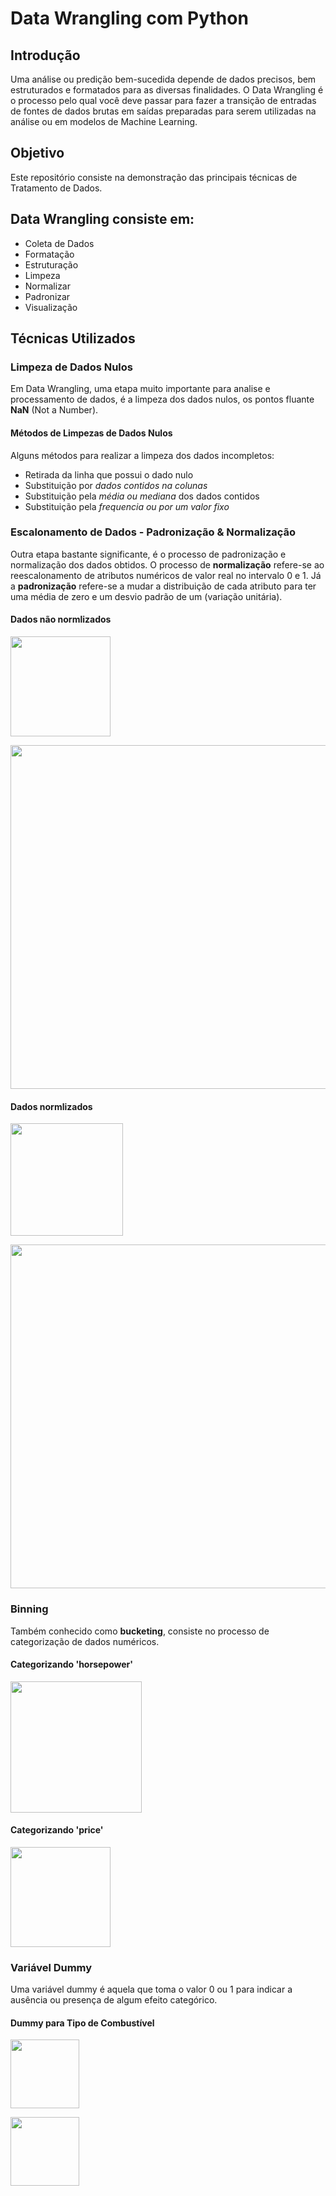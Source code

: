 # Data Wrangling com Python

## Introdução
Uma análise ou predição bem-sucedida depende de dados precisos, bem estruturados e formatados para as diversas finalidades. O Data Wrangling é o processo pelo qual você deve passar para fazer a transição de entradas de fontes de dados brutas em saídas preparadas para serem utilizadas na análise ou em modelos de Machine Learning.

## Objetivo
Este repositório consiste na demonstração das principais técnicas de Tratamento de Dados.

## Data Wrangling consiste em:
- Coleta de Dados
- Formatação
- Estruturação
- Limpeza
- Normalizar
- Padronizar
- Visualização

## Técnicas Utilizados
### Limpeza de Dados Nulos
Em Data Wrangling, uma etapa muito importante para analise e processamento de dados, é a limpeza dos dados nulos, os pontos fluante **NaN** (Not a Number).

#### Métodos de Limpezas de Dados Nulos
Alguns métodos para realizar a limpeza dos dados incompletos:
- Retirada da linha que possui o dado nulo
- Substituição por *dados contidos na colunas*
- Substituição pela *média ou mediana* dos dados contidos
- Substituição pela *frequencia ou por um valor fixo*

### Escalonamento de Dados - Padronização & Normalização
Outra etapa bastante significante, é o processo de padronização e normalização dos dados obtidos. O processo de **normalização** refere-se ao reescalonamento de atributos numéricos de valor real no intervalo 0 e 1. Já a **padronização** refere-se a mudar a distribuição de cada atributo para ter uma média de zero e um desvio padrão de um (variação unitária).

#### Dados não normlizados

<p>
  <img src="https://i.ibb.co/pvC20HK/data.png" width="160">
</p>

<p>
  <img src="https://i.ibb.co/6PV4Twb/plot-data.png" width="550">
</p>

#### Dados normlizados

<p>
  <img src="https://i.ibb.co/23QBDGF/normalizer-data.png" width="180">
</p>

<p>
  <img src="https://i.ibb.co/YQFrdJ0/plot-normalizer.png" width="550">
</p>

### Binning
Também conhecido como **bucketing**, consiste no processo de categorização de dados numéricos.

#### Categorizando 'horsepower'

<p>
  <img src="https://i.ibb.co/y6MNTny/binned1.png" width="210">
</p>

#### Categorizando 'price'

<p>
  <img src="https://i.ibb.co/HtByhXJ/binned2.png" width="160">
</p>

### Variável Dummy
Uma variável dummy é aquela que toma o valor 0 ou 1 para indicar a ausência ou presença de algum efeito categórico.

#### Dummy para Tipo de Combustível
<p>
  <img src="https://i.ibb.co/jLMwD2H/dummy.png" width="110">
</p>

<p>
  <img src="https://i.ibb.co/7V5wQGM/dummy2.png" width="110">
</p>
